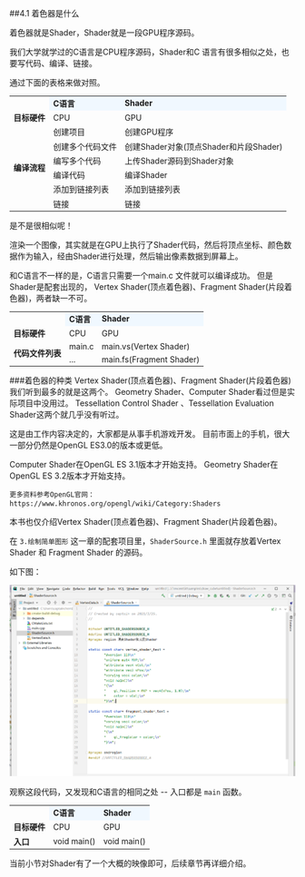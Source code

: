 ##4.1 着色器是什么

着色器就是Shader，Shader就是一段GPU程序源码。

我们大学就学过的C语言是CPU程序源码，Shader和C 语言有很多相似之处，也要写代码、编译、链接。

通过下面的表格来做对照。

<table>
<tr ><td></td><td bgcolor="AliceBlue"><b>C语言</td><td bgcolor="AliceBlue"><b>Shader</td></tr>
<tr><td><b>目标硬件</td><td>CPU</td><td>GPU</td></tr>
<tr><td rowspan="6"><b>编译流程</td><td>创建项目</td><td>创建GPU程序</td></tr>
<tr><td>创建多个代码文件</td><td>创建Shader对象(顶点Shader和片段Shader) </td></tr>
<tr><td>编写多个代码</td><td>上传Shader源码到Shader对象</td></tr>
<tr><td>编译代码</td><td>编译Shader</td></tr>
<tr><td>添加到链接列表</td><td>添加到链接列表</td></tr>
<tr><td>链接</td><td>链接</td></tr>
</table>

是不是很相似呢！

渲染一个图像，其实就是在GPU上执行了Shader代码，然后将顶点坐标、颜色数据作为输入，经由Shader进行处理，然后输出像素数据到屏幕上。

和C语言不一样的是，C语言只需要一个main.c 文件就可以编译成功。
但是Shader是配套出现的， Vertex Shader(顶点着色器)、Fragment Shader(片段着色器)，两者缺一不可。

<table>
<tr ><td></td><td bgcolor="AliceBlue"><b>C语言</td><td bgcolor="AliceBlue"><b>Shader</td></tr>
<tr><td><b>目标硬件</td><td>CPU</td><td>GPU</td></tr>
<tr><td rowspan="6"><b>代码文件列表</td><td>main.c</td><td>main.vs(Vertex Shader)</td></tr>
<tr><td>...</td><td>main.fs(Fragment Shader)</td></tr>
</table>

###着色器的种类
Vertex Shader(顶点着色器)、Fragment Shader(片段着色器) 我们听到最多的就是这两个。
Geometry Shader、Computer Shader看过但是实际项目中没用过。
Tessellation Control Shader 、Tessellation Evaluation Shader这两个就几乎没有听过。

这是由工作内容决定的，大家都是从事手机游戏开发。
目前市面上的手机，很大一部分仍然是OpenGL ES3.0的版本或更低。

Computer Shader在OpenGL ES 3.1版本才开始支持。
Geometry Shader在OpenGL ES 3.2版本才开始支持。


    更多资料参考OpenGL官网：
    https://www.khronos.org/opengl/wiki/Category:Shaders


本书也仅介绍Vertex Shader(顶点着色器)、Fragment Shader(片段着色器)。

在 `3.绘制简单图形` 这一章的配套项目里，`ShaderSource.h` 里面就存放着Vertex Shader 和 Fragment Shader 的源码。

如下图：

![](../../imgs/shader/introduce_shader/shader_source_in_draw_polygon_samples.png)

观察这段代码，又发现和C语言的相同之处 -- 入口都是 `main` 函数。

<table>
<tr ><td></td><td bgcolor="AliceBlue"><b>C语言</td><td bgcolor="AliceBlue"><b>Shader</td></tr>
<tr><td><b>目标硬件</td><td>CPU</td><td>GPU</td></tr>
<tr><td rowspan="6"><b>入口</td><td>void main()</td><td>void main()</td></tr>
</table>

当前小节对Shader有了一个大概的映像即可，后续章节再详细介绍。
